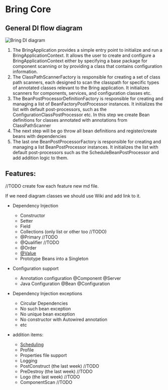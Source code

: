 # Bring Core

## General DI flow diagram

![Bring DI diagram](https://github.com/YevgenDemoTestOrganization/bring/assets/73576438/0e8d074a-3d49-4099-bf8e-68b029056cce)

1. The BringApplication provides a simple entry point to initialize and run a BringApplicationContext.
   It allows the user to create and configure a BringApplicationContext either by specifying a base package for component scanning or by providing a class that contains configuration information.
2. The ClassPathScannerFactory is responsible for creating a set of class path scanners, each designed to scan the classpath for specific types of annotated classes relevant to the Bring application. It initializes scanners for components, services, and configuration classes etc.
3. The BeanPostProcessorDefinitionFactory is responsible for creating and managing a list of BeanFactoryPostProcessor instances. It initializes the list with default post-processors, such as the ConfigurationClassPostProcessor etc. In this step we create Bean definitions for classes annotated with annotations from ClassPathScanner
4. The next step will be go throw all bean definitions and register/create beans with dependencies
5. The last one BeanPostProcessorFactory is responsible for creating and managing a list BeanPostProcessor instances. 
It initializes the list with default post-processors such as the ScheduleBeanPostProcessor and add addition logic to them.


## Features:

//TODO create fow each feature new md file.

If we need diagram classes we should use Wiki and add link to it.

 - Dependency Injection
   - Constructor 
   - Setter
   - Field
   - Collections (only list or other too //TODO)
   - @Primary //TODO
   - @Qualifier //TODO
   - @Order
   - [@Value](\features\core\Value.md)
   - Prototype Beans into a Singleton


 - Configuration support
   - Annotation configuration @Component @Server
   - Java Configuration @Bean @Configuration


- Dependency Injection exceptions
  - Circular Dependencies
  - No such bean exception
  - No unique bean exception
  - No constructor with Autowired annotation
  - etc


- addition items:
  - [Scheduling](\features\core\Scheduling.md)
  - Profile
  - Properties file support
  - Logging
  - PostConstruct (the last week)  //TODO
  - PreDestroy (the last week)  //TODO
  - Logo  (the last week) //TODO
  - ComponentScan  //TODO